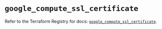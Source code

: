 # `google_compute_ssl_certificate`

Refer to the Terraform Registry for docs: [`google_compute_ssl_certificate`](https://registry.terraform.io/providers/hashicorp/google-beta/5.17.0/docs/resources/google_compute_ssl_certificate).
